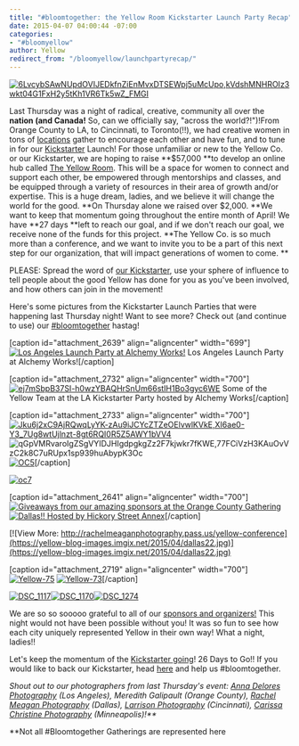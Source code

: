 ```yaml
---
title: "#bloomtogether: the Yellow Room Kickstarter Launch Party Recap"
date: 2015-04-07 04:00:44 -07:00
categories:
- "#bloomyellow"
author: Yellow
redirect_from: "/bloomyellow/launchpartyrecap/"
---
```


[![6LvcybSAwNUpdOVIJEDkfnZiEnMvxDTSEWpj5uMcUpo,kVdshMNHROIz3wkt04G1FxH2y5tKh1VR6Tk5wZ_FMGI](https://yellow-blog-images.imgix.net/2015/04/6LvcybSAwNUpdOVIJEDkfnZiEnMvxDTSEWpj5uMcUpokVdshMNHROIz3wkt04G1FxH2y5tKh1VR6Tk5wZ_FMGI.jpg)](https://yellow-blog-images.imgix.net/2015/04/6LvcybSAwNUpdOVIJEDkfnZiEnMvxDTSEWpj5uMcUpokVdshMNHROIz3wkt04G1FxH2y5tKh1VR6Tk5wZ_FMGI.jpg)

Last Thursday was a night of radical, creative, community all over the **nation (and Canada!** So, can we officially say, "across the world?!")!From Orange County to LA, to Cincinnati, to Toronto(!!), we had creative women in tons of [locations](http://yellowconference.com/blog/page/3/) gather to encourage each other and have fun, and to tune in for our [Kickstarter](https://www.kickstarter.com/projects/1439745204/the-yellow-room-a-digital-hub-for-creative-world-c) Launch! For those unfamiliar or new to the Yellow Co. or our Kickstarter, we are hoping to raise **$57,000 **to develop an online hub called [The Yellow Room](http://theyellowroom.co/). This will be a space for women to connect and support each other, be empowered through mentorships and classes, and be equipped through a variety of resources in their area of growth and/or expertise. This is a huge dream, ladies, and we believe it will change the world for the good. **On Thursday alone we raised over $2,000. **We want to keep that momentum going throughout the entire month of April! We have **27 days **left to reach our goal, and if we don't reach our goal, we receive none of the funds for this project. **The Yellow Co. is so much more than a conference, and we want to invite you to be a part of this next step for our organization, that will impact generations of women to come. **

PLEASE: Spread the word of [our Kickstarter](https://www.kickstarter.com/projects/1439745204/the-yellow-room-a-digital-hub-for-creative-world-c), use your sphere of influence to tell people about the good Yellow has done for you as you've been involved, and how others can join in the movement!

Here's some pictures from the Kickstarter Launch Parties that were happening last Thursday night! Want to see more? Check out (and continue to use) our [#bloomtogether](https://instagram.com/explore/tags/bloomtogether/) hastag!

[caption id="attachment_2639" align="aligncenter" width="699"][![Los Angeles Launch Party at Alchemy Works!](https://yellow-blog-images.imgix.net/2015/04/LA22.jpg)](https://yellow-blog-images.imgix.net/2015/04/LA22.jpg) Los Angeles Launch Party at Alchemy Works![/caption]

[caption id="attachment_2732" align="aligncenter" width="700"][![ej7mSbpB37SI-h0wzYBAQHrSnUm66stIH1Bo3gyc6WE](https://yellow-blog-images.imgix.net/2015/04/ej7mSbpB37SI-h0wzYBAQHrSnUm66stIH1Bo3gyc6WE.jpg)](https://yellow-blog-images.imgix.net/2015/04/ej7mSbpB37SI-h0wzYBAQHrSnUm66stIH1Bo3gyc6WE.jpg) Some of the Yellow Team at the LA Kickstarter Party hosted by Alchemy Works[/caption]

[caption id="attachment_2733" align="aligncenter" width="700"][![Jku6j2xC9AjRQwqLyYK-zAu9iJCYcZTZeOElvwlKVkE,XI6ae0-Y3_7Ug8wtUjlnzt-8gt6RQI0R5Z5AWY1bVV4](https://yellow-blog-images.imgix.net/2015/04/Jku6j2xC9AjRQwqLyYK-zAu9iJCYcZTZeOElvwlKVkEXI6ae0-Y3_7Ug8wtUjlnzt-8gt6RQI0R5Z5AWY1bVV4.jpg)](https://yellow-blog-images.imgix.net/2015/04/qGpVMRvaroIgZSgVYIDJHIgdpgkgZz2F7kjwkr7fKWE77FCiVzH3KAuOvVzC2k8C7uRUpx1sp939huAbypK3Oc.jpg) ![qGpVMRvaroIgZSgVYIDJHIgdpgkgZz2F7kjwkr7fKWE,77FCiVzH3KAuOvVzC2k8C7uRUpx1sp939huAbypK3Oc](https://yellow-blog-images.imgix.net/2015/04/qGpVMRvaroIgZSgVYIDJHIgdpgkgZz2F7kjwkr7fKWE77FCiVzH3KAuOvVzC2k8C7uRUpx1sp939huAbypK3Oc.jpg) [![OC5](https://yellow-blog-images.imgix.net/2015/04/OC52.jpg)](https://yellow-blog-images.imgix.net/2015/04/OC52.jpg)[/caption]

[![oc7](https://yellow-blog-images.imgix.net/2015/04/oc71.jpg)](https://yellow-blog-images.imgix.net/2015/04/oc71.jpg)

[caption id="attachment_2641" align="aligncenter" width="700"][![Giveaways from our amazing sponsors at the Orange County Gathering](https://yellow-blog-images.imgix.net/2015/04/OC22.jpg)](https://yellow-blog-images.imgix.net/2015/04/OC22.jpg) [![Dallas!! Hosted by Hickory Street Annex](https://yellow-blog-images.imgix.net/2015/04/dallas12.jpg)](https://yellow-blog-images.imgix.net/2015/04/dallas12.jpg)[/caption]

[![View More: http://rachelmeaganphotography.pass.us/yellow-conference](https://yellow-blog-images.imgix.net/2015/04/dallas22.jpg)](https://yellow-blog-images.imgix.net/2015/04/dallas22.jpg)

[caption id="attachment_2719" align="aligncenter" width="700"][![Yellow-75](https://yellow-blog-images.imgix.net/2015/04/Yellow-751.jpg)](https://yellow-blog-images.imgix.net/2015/04/Yellow-751.jpg) [![Yellow-73](https://yellow-blog-images.imgix.net/2015/04/Yellow-731.jpg)](https://yellow-blog-images.imgix.net/2015/04/Yellow-731.jpg)[/caption]

[![DSC_1117](https://yellow-blog-images.imgix.net/2015/04/DSC_1117.jpg)](https://yellow-blog-images.imgix.net/2015/04/DSC_1117.jpg)[![DSC_1170](https://yellow-blog-images.imgix.net/2015/04/DSC_1170.jpg)](https://yellow-blog-images.imgix.net/2015/04/DSC_1170.jpg)[![DSC_1274](https://yellow-blog-images.imgix.net/2015/04/DSC_1274.jpg)](https://yellow-blog-images.imgix.net/2015/04/DSC_1274.jpg)

We are so so sooooo grateful to all of our [sponsors and organizers!](http://yellowconference.com/blog/page/3/) This night would not have been possible without you! It was so fun to see how each city uniquely represented Yellow in their own way! What a night, ladies!!

Let's keep the momentum of the [Kickstarter going](https://www.kickstarter.com/projects/1439745204/the-yellow-room-a-digital-hub-for-creative-world-c)! 26 Days to Go!! If you would like to back our Kickstarter, head [here](https://www.kickstarter.com/projects/1439745204/the-yellow-room-a-digital-hub-for-creative-world-c) and help us #bloomtogether.

_Shout out to our photographers from last Thursday's event: [Anna Delores Photography](http://www.annadelores.com/) (Los Angeles), Meredith Galipault (Orange County), [Rachel Meagan Photography](http://rachelmeaganphotography.com/) (Dallas), [Larrison Photography](http://larrisonphotography.com/) (Cincinnati), [Carissa Christine Photography](http://www.carissachristine.com/) (Minneapolis)!**_

**Not all #Bloomtogether Gatherings are represented here
